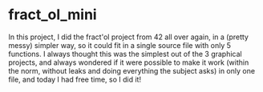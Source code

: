 # fract_ol_mini

In this project, I did the fract'ol project from 42 all over again, in a (pretty messy) simpler way, so it could fit in a single source file with only 5 functions.
I always thought this was the simplest out of the 3 graphical projects, and always wondered if it were possible to make it work (within the norm, without leaks and doing everything the subject asks) in only one file, and today I had free time, so I did it!
